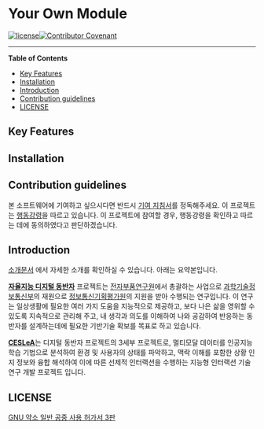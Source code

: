 # Your Own Module
[![license]](/LICENSE)[![Contributor Covenant](https://img.shields.io/badge/Contributor%20Covenant-v2.0%20adopted-ff69b4.svg)](code_of_conduct.md)

---

<!--- Short introduction -->

**Table of Contents**

- [Key Features](#key-features)
- [Installation](#installation)
- [Introduction](#introduction)
- [Contribution guidelines](#contribution-guidelines)
- [LICENSE](#license)

## Key Features

<!---
- Super Great Feature
- Wow! awesome!
- Make sure that each features is written in one line. **Key** Features!
- '-' will make this listed.
-->

## Installation

<!---
Write the way how to use this module.
YOU MUST CHECK THIS ONCE on your additional hardware.
-->

## Contribution guidelines

본 소프트웨어에 기여하고 싶으시다면 반드시 [기여 지침서]를 정독해주세요. 이 프로젝트는 [행동강령]을 따르고 있습니다. 이 프로젝트에 참여할 경우, 행동강령을 확인하고 따르는 데에 동의하였다고 판단하겠습니다.

## Introduction

[소개문서] 에서 자세한 소개를 확인하실 수 있습니다. 아래는 요약본입니다.

<b>[자율지능 디지털 동반자]</b> 프로젝트는 [전자부품연구원]에서 총괄하는 사업으로 [과학기술정보통신부]의 재원으로 [정보통신기획평가원]의 지원을 받아 수행되는 연구입니다.
이 연구는 일상생활에 필요한 여러 가지 도움을 지능적으로 제공하고, 보다 나은 삶을 영위할 수 있도록 지속적으로 관리해 주고, 내 생각과 의도를 이해하여 나와 공감하여 반응하는 동반자를 설계하는데에 필요한 기반기술 확보를 목표로 하고 있습니다.

<b>[CESLeA]</b>는 디지털 동반자 프로젝트의 3세부 프로젝트로, 멀티모달 데이터를 인공지능 학습 기법으로 분석하여 환경 및 사용자의 상태를 파악하고, 맥락 이해를 포함한 상황 인지 정보와 융합 해석하여 이에 따른 선제적 인터랙션을 수행하는 지능형 인터랙션 기술 연구 개발 프로젝트 입니다.

<!---
Write short introduction of your module.
DONT WRITE TOO MUCH. README is manual not historical textbook.
If you wanna make some links, use [blahblah] and look below.
-->

## LICENSE

[GNU 약소 일반 공중 사용 허가서 3판]

<!---
Here is for making links. if you used [blahblah] above this section, Here you can make them hypertext.
You need to change the destination of [license] to your own repository.
-->
[license]: https://img.shields.io/github/license/Katinor/CESLeA_readme_template
[기여 지침서]: https://github.com/Katinor/CESLeA_readme_template/blob/master/CONTRIBUTING_ko.md
[행동강령]: https://github.com/Katinor/CESLeA_readme_template/blob/master/CODE_OF_CONDUCT_ko.md
[소개문서]: https://github.com/Katinor/CESLeA_readme_template/blob/master/INTRO_ko.md
[자율지능 디지털 동반자]: http://aicompanion.or.kr/
[전자부품연구원]: https://www.keti.re.kr/
[과학기술정보통신부]: https://www.msit.go.kr/
[정보통신기획평가원]: https://www.iitp.kr/
[CESLeA]: http://abr.knu.ac.kr/wordpress/ceslea/
[GNU 약소 일반 공중 사용 허가서 3판]: https://github.com/Katinor/CESLeA_readme_template/blob/master/LICENSE